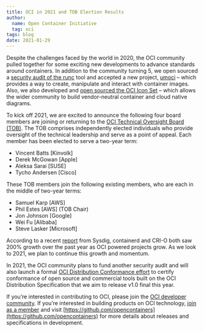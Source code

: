```yaml
---
title: OCI in 2021 and TOB Election Results
author:
  name: Open Container Initiative
  tag: oci
tags: blog
date: 2021-01-29
---
```


Despite the challenges faced by the world in 2020, the OCI community pulled together for some exciting new developments to advance standards around containers. In addition to the community turning 5, we open sourced a [security audit of the runc](https://opencontainers.org/posts/blog/2020-01-31-open-sourcing-runc-security-audit/) tool and accepted a new project, [umoci](https://opencontainers.org/posts/blog/2020-08-03-umoci/) – which provides a way to create, manipulate and interact with container images. Also, we also developed and [open sourced the OCI Icon Set](https://opencontainers.org/posts/blog/2020-04-13-introducing-and-open-sourcing-the-oci-icon-set/) – which allows the wider community to build vendor-neutral container and cloud native diagrams.

To kick off 2021, we are excited to announce the following four board members are joining or returning to the [OCI Technical Oversight Board (TOB)](https://opencontainers.org/about/tob). The TOB comprises independently elected individuals who provide oversight of the technical leadership and serve as a point of appeal. Each member has been elected to serve a two-year term:

*   Vincent Batts [Kinvolk] 
*   Derek McGowan [Apple]  
*   Aleksa Sarai  [SUSE]
*   Tycho Andersen [Cisco]

These TOB members join the following existing members, who are each in the middle of two-year terms:

*   Samuel Karp [AWS]
*   Phil Estes [AWS] (TOB Chair)
*   Jon Johnson [Google]
*   Wei Fu [Alibaba] 
*   Steve Lasker [Microsoft]

According to a recent [report](https://sysdig.com/blog/sysdig-2021-container-security-usage-report/) from Sysdig, containerd and CRI-O both saw 200% growth over the past year as OCI powered projects grow. As we look to 2021, we plan to continue this growth and momentum.

In 2021, the OCI community plans to fund another security audit and will also launch a formal [OCI Distribution Conformance effort](https://conformance.opencontainers.org/distribution-spec/) to certify conformance of open source and commercial tools built on the OCI Distribution Specification that we aim to release v1.0 final this year.

If you’re interested in contributing to OCI, please join the [OCI developer community](https://opencontainers.org/community). If you’re interested in building products on OCI technology, [join as a member](https://opencontainers.org/join) and visit [https://github.com/opencontainers](https://github.com/opencontainers) for more details about releases and specifications in development.
